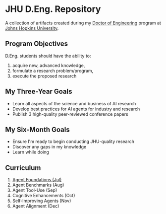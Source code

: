 # JHU D.Eng. Repository
A collection of artifacts created during my [Doctor of Engineering](https://engineering.jhu.edu/doctor-of-engineering/) program at [Johns Hopkins University](https://www.jhu.edu/).

## Program Objectives
D.Eng. students should have the ability to:
1. acquire new, advanced knowledge,
2. formulate a research problem/program,
3. execute the proposed research

## My Three-Year Goals
- Learn all aspects of the science and business of AI research
- Develop best practices for AI agents for industry and research
- Publish 3 high-quality peer-reviewed conference papers

## My Six-Month Goals
- Ensure I'm ready to begin conducting JHU-quality research
- Discover any gaps in my knowledge
- Learn while doing

## Curriculum
1. [Agent Foundations (Jul)](/1-foundations/readme.md)
2. Agent Benchmarks (Aug)
3. Agent Tool-Use (Sep)
4. Cognitive Enhancements (Oct)
5. Self-Improving Agents (Nov)
6. Agent Alignment (Dec)
